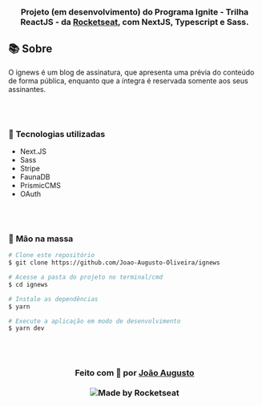 <div align=center>

<h3>

Projeto (em desenvolvimento) do Programa Ignite - Trilha ReactJS - da [Rocketseat], com **NextJS**, **Typescript** e **Sass**.

</h3>

</div>

## 📚 **Sobre**

O ignews é um blog de assinatura, que apresenta uma prévia do conteúdo de forma pública, enquanto que a íntegra é reservada somente aos seus assinantes. 

<br>
<br>

### 📌  **Tecnologias utilizadas**
- Next.JS
- Sass
- Stripe 
- FaunaDB 
- PrismicCMS 
- OAuth 

<br>
<br>

### 🚀 **Mão na massa**

```bash
# Clone este repositório
$ git clone https://github.com/Joao-Augusto-Oliveira/ignews

# Acesse a pasta do projeto no terminal/cmd
$ cd ignews

# Instale as dependências
$ yarn

# Execute a aplicação em modo de desenvolvimento
$ yarn dev


```

<br>
<br>

<h3 align="center">
Feito com 💜 por <a href="https://www.linkedin.com/in/joão-augusto-oliveira-dos-santos-9b0693195">João Augusto</a>
<br><br>
 
  <img alt="Made by Rocketseat" src="https://img.shields.io/badge/made%20by-Rocketseat-%237519C1">
</a>
</h3>

<!-- Links -->

[Rocketseat]: https://rocketseat.com.br/




